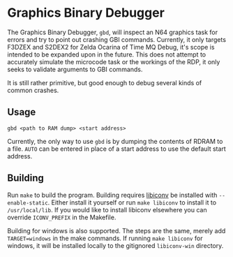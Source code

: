 # Graphics Binary Debugger

The Graphics Binary Debugger, `gbd`, will inspect an N64 graphics task for errors and try to point out crashing GBI commands. Currently, it only targets F3DZEX and S2DEX2 for Zelda Ocarina of Time MQ Debug, it's scope is intended to be expanded upon in the future. This does not attempt to accurately simulate the microcode task or the workings of the RDP, it only seeks to validate arguments to GBI commands.

It is still rather primitive, but good enough to debug several kinds of common crashes.

## Usage

`gbd <path to RAM dump> <start address>`

Currently, the only way to use `gbd` is by dumping the contents of RDRAM to a file. `AUTO` can be entered in place of a start address to use the default start address.

## Building

Run `make` to build the program. Building requires [libiconv](https://www.gnu.org/software/libiconv/) be installed with `--enable-static`. Either install it yourself or run `make libiconv` to install it to `/usr/local/lib`. If you would like to install libiconv elsewhere you can override `ICONV_PREFIX` in the Makefile.

Building for windows is also supported. The steps are the same, merely add `TARGET=windows` in the make commands. If running `make libiconv` for windows, it will be installed locally to the gitignored `libiconv-win` directory.
